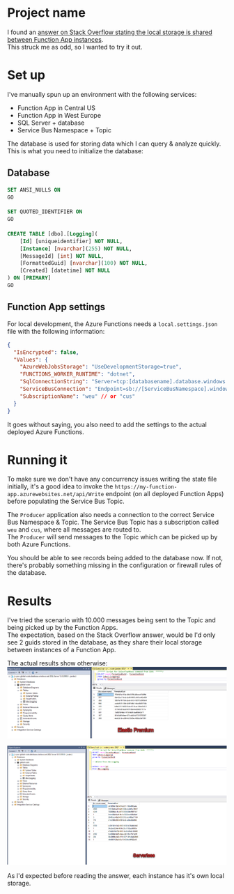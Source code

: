 # Project name

I found an [answer on Stack Overflow stating the local storage is shared between Function App instances](https://stackoverflow.com/a/39400126/352640).  
This struck me as odd, so I wanted to try it out.

# Set up

I've manually spun up an environment with the following services:

- Function App in Central US
- Function App in West Europe
- SQL Server + database
- Service Bus Namespace + Topic

The database is used for storing data which I can query & analyze quickly.  
This is what you need to initialize the database:

## Database

```sql
SET ANSI_NULLS ON
GO

SET QUOTED_IDENTIFIER ON
GO

CREATE TABLE [dbo].[Logging](
	[Id] [uniqueidentifier] NOT NULL,
	[Instance] [nvarchar](255) NOT NULL,
	[MessageId] [int] NOT NULL,
    [FormattedGuid] [nvarchar](100) NOT NULL,
	[Created] [datetime] NOT NULL
) ON [PRIMARY]
GO
```

## Function App settings

For local development, the Azure Functions needs a `local.settings.json` file with the following information:

```json
{
  "IsEncrypted": false,
  "Values": {
    "AzureWebJobsStorage": "UseDevelopmentStorage=true",
    "FUNCTIONS_WORKER_RUNTIME": "dotnet",
    "SqlConnectionString": "Server=tcp:[databasename].database.windows.net,1433;Initial Catalog=global-scale;Persist Security Info=False;User ID=[username];Password=[password];MultipleActiveResultSets=False;Encrypt=True;TrustServerCertificate=False;Connection Timeout=30;",
    "ServiceBusConnection": "Endpoint=sb://[ServiceBusNamespace].windows.net/;SharedAccessKeyName=RootManageSharedAccessKey;SharedAccessKey=[key]",
    "SubscriptionName": "weu" // or "cus"
  }
}
```

It goes without saying, you also need to add the settings to the actual deployed Azure Functions.

# Running it

To make sure we don't have any concurrency issues writing the state file initially, it's a good idea to invoke the `https://my-function-app.azurewebsites.net/api/Write` endpoint (on all deployed Function Apps) before populating the Service Bus Topic.

The `Producer` application also needs a connection to the correct Service Bus Namespace & Topic.
The Service Bus Topic has a subscription called `weu` and `cus`, where all messages are routed to.  
The `Producer` will send messages to the Topic which can be picked up by both Azure Functions.

You should be able to see records being added to the database now. If not, there's probably something missing in the configuration or firewall rules of the database.

# Results

I've tried the scenario with 10.000 messages being sent to the Topic and being picked up by the Function Apps.  
The expectation, based on the Stack Overflow answer, would be I'd only see 2 guids stored in the database, as they share their local storage between instances of a Function App.

The actual results show otherwise:  
![Results in Elastic Premium](/docs/images/premium-mode.png)

![Results in Serverless](/docs/images/serverless-mode.png)

As I'd expected before reading the answer, each instance has it's own local storage.
